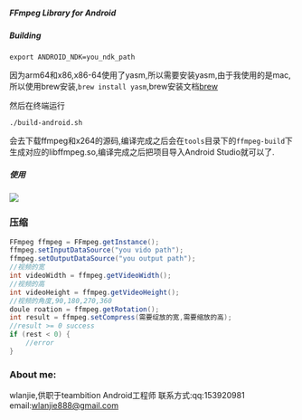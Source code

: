 ##### FFmpeg Library for Android

##### Building

    export ANDROID_NDK=you_ndk_path

因为arm64和x86,x86-64使用了yasm,所以需要安装yasm,由于我使用的是mac,所以使用brew安装,```brew install yasm```,brew安装文档[brew](http://brew.sh/index_zh-cn.html)

然后在终端运行

    ./build-android.sh

会去下载ffmpeg和x264的源码,编译完成之后会在```tools```目录下的```ffmpeg-build```下生成对应的libffmpeg.so,编译完成之后把项目导入Android Studio就可以了.

##### 使用

![](http://www.github.com/wlanjie/AndroidFFmpeg)

### 压缩

```java
FFmpeg ffmpeg = FFmpeg.getInstance();
ffmpeg.setInputDataSource("you vido path");
ffmpeg.setOutputDataSource("you output path");
//视频的宽
int videoWidth = ffmpeg.getVideoWidth();
//视频的高
int videoHeight = ffmpeg.getVideoHeight();
//视频的角度,90,180,270,360
doule roation = ffmpeg.getRotation();
int result = ffmpeg.setCompress(需要绽放的宽,需要缩放的高);
//result >= 0 success
if (rest < 0) {
    //error
}
```

### About me:

wlanjie,供职于teambition Android工程师
联系方式:qq:153920981
         email:wlanjie888@gmail.com

